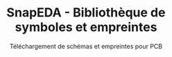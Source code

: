 ---
layout: documentation
hide_hero: false
hero_image: "image.png"
hero_darken: true
image: "image.png"
component_toc: true
doc_header: true
type: library
external_link: https://www.snapeda.com

title: SnapEDA - Bibliothèque de symboles et empreintes
subtitle: Téléchargement de schémas et empreintes pour PCB

---
